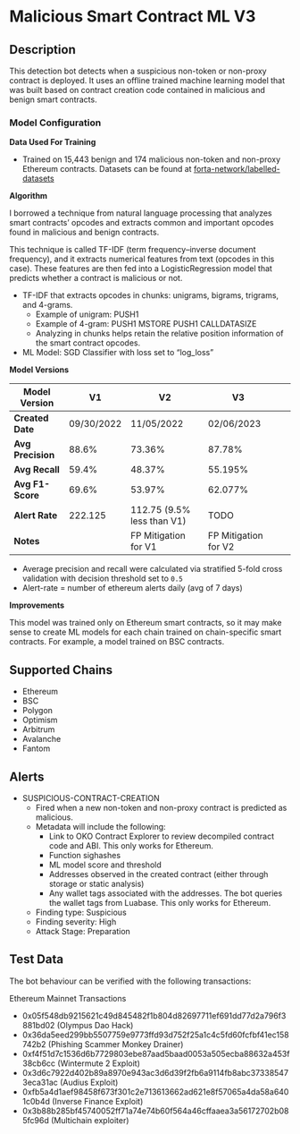 # Malicious Smart Contract ML V3

## Description

This detection bot detects when a suspicious non-token or non-proxy contract is deployed. It uses an offline trained machine learning model that was built based on contract creation code contained in malicious and benign smart contracts.

### Model Configuration

**Data Used For Training**
- Trained on 15,443 benign and 174 malicious non-token and non-proxy Ethereum contracts. Datasets can be found at [forta-network/labelled-datasets](https://github.com/forta-network/labelled-datasets)

**Algorithm**

I borrowed a technique from natural language processing that analyzes smart contracts’ opcodes and extracts common and important opcodes found in malicious and benign contracts.

This technique is called TF-IDF (term frequency–inverse document frequency), and it extracts  numerical features from text (opcodes in this case). These features are then fed into a LogisticRegression model that predicts whether a contract is malicious or not.

* TF-IDF that extracts opcodes in chunks: unigrams, bigrams, trigrams, and 4-grams.
  * Example of unigram: PUSH1
  * Example of 4-gram: PUSH1 MSTORE PUSH1 CALLDATASIZE
  * Analyzing in chunks helps retain the relative position information of the smart contract opcodes.
* ML Model: SGD Classifier with loss set to “log_loss”

**Model Versions**

| **Model Version** | V1         | V2                        | V3                   |   |   |
|-------------------|------------|---------------------------|----------------------|---|---|
|  **Created Date** | 09/30/2022 |      11/05/2022           | 02/06/2023           |   |   |
| **Avg Precision** | 88.6%      | 73.36%                    | 87.78%               |   |   |
| **Avg Recall**    | 59.4%      | 48.37%                    | 55.195%              |   |   |
| **Avg F1-Score**  | 69.6%      | 53.97%                    | 62.077%              |   |   |
| **Alert Rate**    | 222.125    | 112.75 (9.5% less than V1)| TODO                 |   |   |
| **Notes**         |            | FP Mitigation for V1      | FP Mitigation for V2 |   |   |


* Average precision and recall were calculated via stratified 5-fold cross validation with decision threshold set to `0.5`
* Alert-rate = number of ethereum alerts daily (avg of 7 days)

**Improvements**

This model was trained only on Ethereum smart contracts, so it may make sense to create ML models for each chain trained on chain-specific smart contracts. For example, a model trained on BSC contracts.

## Supported Chains

- Ethereum
- BSC
- Polygon
- Optimism
- Arbitrum
- Avalanche
- Fantom

## Alerts

- SUSPICIOUS-CONTRACT-CREATION
  - Fired when a new non-token and non-proxy contract is predicted as malicious.
  - Metadata will include the following:
    - Link to OKO Contract Explorer to review decompiled contract code and ABI. This only works for Ethereum.
    - Function sighashes
    - ML model score and threshold
    - Addresses observed in the created contract (either through storage or static analysis)
    - Any wallet tags associated with the addresses. The bot queries the wallet tags from Luabase. This only works for Ethereum.
  - Finding type: Suspicious
  - Finding severity: High
  - Attack Stage: Preparation

## Test Data

The bot behaviour can be verified with the following transactions:

Ethereum Mainnet Transactions

- 0x05f548db9215621c49d845482f1b804d82697711ef691dd77d2a796f3881bd02 (Olympus Dao Hack)
- 0x36da5eed299bb5507759e9773ffd93d752f25a1c4c5fd60fcfbf41ec158742b2 (Phishing Scammer Monkey Drainer)
- 0xf4f51d7c1536d6b7729803ebe87aad5baad0053a505ecba88632a453f38cb6cc (Wintermute 2 Exploit)
- 0x3d6c7922d402b89a8970e943ac3d6d39f2fb6a9114fb8abc373385473eca31ac (Audius Exploit)
- 0xfb5a4d1aef98458f673f301c2e713613662ad621e8f57065a4da58a6401c0b4d (Inverse Finance Exploit)
- 0x3b88b285bf45740052ff71a74e74b60f564a46cffaaea3a56172702b085fc96d (Multichain exploiter)


